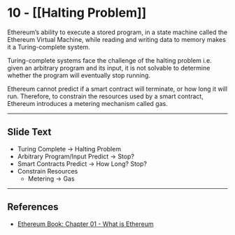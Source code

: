# 10 - [[Halting Problem]]

Ethereum’s ability to execute a stored program, in a state machine called the Ethereum Virtual Machine, while reading and writing data to memory makes it a Turing-complete system.

Turing-complete systems face the challenge of the halting problem i.e. given an arbitrary program and its input, it is not solvable to determine whether the program will eventually stop running. 

Ethereum cannot predict if a smart contract will terminate, or how long it will run. Therefore, to constrain the resources used by a smart contract, Ethereum introduces a metering mechanism called gas.

___
## Slide Text
- Turing Complete -> Halting Problem
- Arbitrary Program/Input Predict -> Stop?
- Smart Contracts Predict -> How Long? Stop?
- Constrain Resources
	- Metering -> Gas
___
## References 
- [Ethereum Book: Chapter 01 - What is Ethereum](https://github.com/ethereumbook/ethereumbook/blob/develop/01what-is.asciidoc)